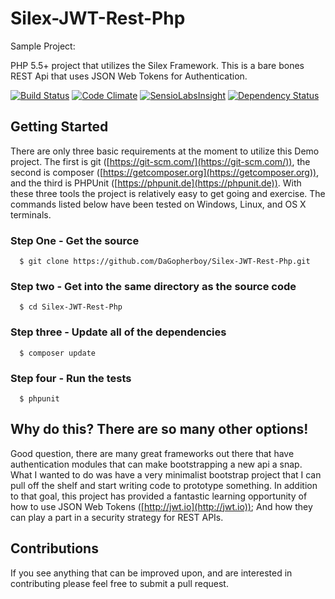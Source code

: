 # Silex-JWT-Rest-Php
Sample Project: 

PHP 5.5+ project that utilizes the Silex Framework.  This is a bare bones REST Api that uses JSON Web Tokens for Authentication.

[![Build Status](https://travis-ci.org/DaGopherboy/Silex-JWT-Rest-Php.svg)](https://travis-ci.org/jgavinray/Silex-JWT-Rest-Php)
[![Code Climate](https://codeclimate.com/github/DaGopherboy/Silex-JWT-Rest-Php/badges/gpa.svg)](https://codeclimate.com/github/DaGopherboy/Silex-JWT-Rest-Php)
[![SensioLabsInsight](https://insight.sensiolabs.com/projects/fb66a40c-78a5-4950-8c16-dd6e4e73952b/mini.png)](https://insight.sensiolabs.com/projects/fb66a40c-78a5-4950-8c16-dd6e4e73952b)
[![Dependency Status](https://www.versioneye.com/user/projects/554970425d4f9a0b990012db/badge.svg?style=flat)](https://www.versioneye.com/user/projects/554970425d4f9a0b990012db)

## Getting Started
There are only three basic requirements at the moment to utilize this Demo project.  The first is git ([https://git-scm.com/](https://git-scm.com/)),
the second is composer ([https://getcomposer.org](https://getcomposer.org)), and the third is PHPUnit ([https://phpunit.de](https://phpunit.de)).
With these three tools the project is relatively easy to get going and exercise.  The commands listed below have been
tested on Windows, Linux, and OS X terminals.

### Step One - Get the source

```
  $ git clone https://github.com/DaGopherboy/Silex-JWT-Rest-Php.git
```

### Step two - Get into the same directory as the source code

```
  $ cd Silex-JWT-Rest-Php
```

### Step three - Update all of the dependencies

```
  $ composer update
```

### Step four - Run the tests

```
  $ phpunit
```


## Why do this?  There are so many other options!

Good question, there are many great frameworks out there that have authentication modules that can make bootstrapping
a new api a snap.  What I wanted to do was have a very minimalist bootstrap project that I can pull off the shelf and
start writing code to prototype something.  In addition to that goal, this project has provided a fantastic learning 
opportunity of how to use JSON Web Tokens ([http://jwt.io](http://jwt.io)); And how they can play a part in a security 
strategy for REST APIs. 

## Contributions

If you see anything that can be improved upon, and are interested in contributing please feel free to submit a pull 
request.



